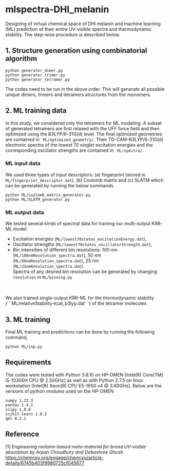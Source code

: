 # mlspectra-DHI_melanin

Designing of virtual chemical space of DHI melanin and machine learning (ML) prediction of their entire UV-visible spectra and thermodynamic stability. 
The step-wise procedure is described below.

## 1. Structure generation using combinatorial algorithm
```
python generator_dimer.py
python generator_trimer.py
python generator_tetramer.py
```
The codes need to be run in the above order. This will generate all possible unique dimers, trimers and tetramers structures from the monomers. 

## 2. ML training data 
In this study, we considered only the tetramers for ML modeling. A subset of generated tetramers are first relaxed with the UFF force field and then optimized using the B3LYP/6-31G(d) level. The final optimized geometries are contained in ``` ML/optimized_geometry/```. Their TD-CAM-B3LYP/6-31G(d) electronic spectra of the lowest 70 singlet excitation energies and the corresponding oscillator strengths are contained in ``` ML/spectra/```.
### ML input data
We used three types of input descriptors: (a) fingerprint (stored in ```ML/fingerprint_descriptor.dat```), (b) Coulomb matrix and (c) SLATM which can be generated by running the below commands
```
python ML/coulomb_matrix_generator.py
python ML/SLATM_generator.py
```
### ML output data
We tested several kinds of spectral data for training our multi-output KRR-ML model: <br />
* Excitation energies (```ML/lowest70states_excitationEnergy.dat```), <br />
* Oscillator strengths (```ML/lowest70states_oscillatorStrength.dat```), <br />
* Bin intensities of different bin resolutions: 100 nm (```ML/100nmResolution_spectra.dat```), 50 nm (```ML/50nmResolution_spectra.dat```), 25 nm (```ML/25nmResolution_spectra.dat```). <br />
Spectra of any desired bin resolution can be generated by changing ```resolution``` in ```ML/binning.py```
<br />
<br />
We also trained single-output KRR-ML for the thermodynamic stability (```ML/relativeStability-kcal_b3lyp.dat```) of the tetramer molecules

## 3. ML training
Final ML training and predictions can be done by running the following command, 
```
python ML/inp.py 
```

## Requirements
The codes were tested with Python 3.8.10 on HP-OMEN [Intel(R) Core(TM) i5-10300H CPU @ 2.50GHz] as well as with Python 2.7.5 on linux workstation [Intel(R) Xeon(R) CPU E5-1650 v4 @ 3.60GHz]. Below are the versions of python modules used on the HP-OMEN
```
numpy 1.22.3
pandas 1.4.2
scipy 1.8.0
scikit-learn 1.0.2
qml 0.2.1
```
## Reference
[1] *Engineering melanin-based meta-material for broad UV-visible absorption by Arpan Choudhury and Debashree Ghosh*
https://chemrxiv.org/engage/chemrxiv/article-details/6745b403f9980725cf045677
